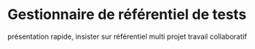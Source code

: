 
# Gestionnaire de référentiel de tests

présentation rapide,
insister sur référentiel multi projet
travail collaboratif

<!--stackedit_data:
eyJoaXN0b3J5IjpbLTIwOTMwODAwNjZdfQ==
-->
